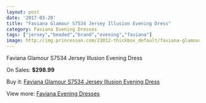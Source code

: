 ```yaml
---
layout: post
date: '2017-03-20'
title: "Faviana Glamour S7534 Jersey Illusion Evening Dress"
category: Faviana Evening Dresses
tags: ["jersey","beaded","brand","evening","faviana"]
image: http://img.princessan.com/23012-thickbox_default/faviana-glamour-s7534-jersey-illusion-evening-dress.jpg
---
```

Faviana Glamour S7534 Jersey Illusion Evening Dress

On Sales: **$298.99**
<a href="https://www.princessan.com/en/10411-faviana-glamour-s7534-jersey-illusion-evening-dress.html"><amp-img layout="responsive" width="600" height="600" src="//img.princessan.com/23012-thickbox_default/faviana-glamour-s7534-jersey-illusion-evening-dress.jpg" alt="Faviana Glamour S7534 Jersey Illusion Evening Dress 0" /></a>
<a href="https://www.princessan.com/en/10411-faviana-glamour-s7534-jersey-illusion-evening-dress.html"><amp-img layout="responsive" width="600" height="600" src="//img.princessan.com/23013-thickbox_default/faviana-glamour-s7534-jersey-illusion-evening-dress.jpg" alt="Faviana Glamour S7534 Jersey Illusion Evening Dress 1" /></a>
<a href="https://www.princessan.com/en/10411-faviana-glamour-s7534-jersey-illusion-evening-dress.html"><amp-img layout="responsive" width="600" height="600" src="//img.princessan.com/23014-thickbox_default/faviana-glamour-s7534-jersey-illusion-evening-dress.jpg" alt="Faviana Glamour S7534 Jersey Illusion Evening Dress 2" /></a>

Buy it: [Faviana Glamour S7534 Jersey Illusion Evening Dress](https://www.princessan.com/en/10411-faviana-glamour-s7534-jersey-illusion-evening-dress.html "Faviana Glamour S7534 Jersey Illusion Evening Dress")

View more: [Faviana Evening Dresses](https://www.princessan.com/en/80- "Faviana Evening Dresses")